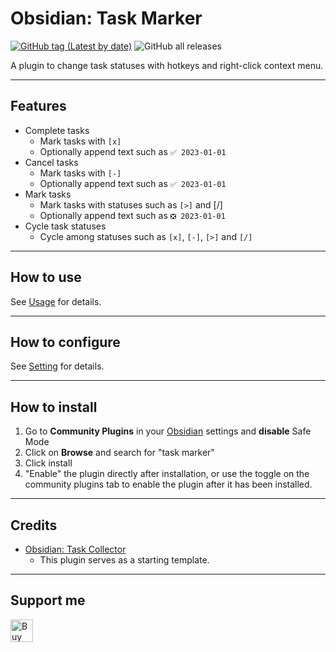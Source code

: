 # Obsidian: Task Marker

[![GitHub tag (Latest by date)](https://img.shields.io/github/v/tag/wenlzhang/obsidian-task-marker)](https://github.com/wenlzhang/obsidian-task-marker/releases) ![GitHub all releases](https://img.shields.io/github/downloads/wenlzhang/obsidian-task-marker/total?color=success)

A plugin to change task statuses with hotkeys and right-click context menu.

---

## Features

- Complete tasks
    - Mark tasks with `[x]`
    - Optionally append text such as `✅ 2023-01-01`
- Cancel tasks
    - Mark tasks with `[-]`
    - Optionally append text such as `✅ 2023-01-01`
- Mark tasks
    - Mark tasks with statuses such as `[>]` and [/]
    - Optionally append text such as `❎ 2023-01-01`
- Cycle task statuses
    - Cycle among statuses such as `[x]`, `[-]`, `[>]` and `[/]`

---

## How to use

See [Usage](docs/Usage.md) for details.

---

## How to configure

See [Setting](docs/Setting.md) for details.

---

## How to install

1. Go to **Community Plugins** in your [Obsidian](https://www.obsidian.md) settings and **disable** Safe Mode
2. Click on **Browse** and search for "task marker"
3. Click install
4. "Enable" the plugin directly after installation, or use the toggle on the community plugins tab to enable the plugin after it has been installed.

---

## Credits

- [Obsidian: Task Collector](https://github.com/ebullient/obsidian-task-collector)
    - This plugin serves as a starting template.

---

## Support me

<a href='https://ko-fi.com/C0C66C1TB' target='_blank'><img height='36' style='border:0px;height:36px;' src='https://storage.ko-fi.com/cdn/kofi1.png?v=3' border='0' alt='Buy Me a Coffee at ko-fi.com' /></a>
